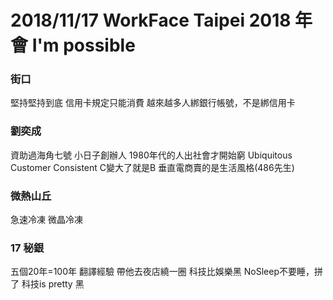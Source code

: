 # 2018/11/17 WorkFace Taipei 2018 年會 I'm possible 
### 街口
堅持堅持到底
信用卡規定只能消費
越來越多人綁銀行帳號，不是綁信用卡

### 劉奕成
資助過海角七號
小日子創辦人
1980年代的人出社會才開始窮
Ubiquitous Customer Consistent 
C變大了就是B
垂直電商賣的是生活風格(486先生)

### 微熱山丘
急速冷凍 微晶冷凍

### 17 秘銀
五個20年=100年 翻譯經驗
帶他去夜店繞一圈
科技比娛樂黑
NoSleep不要睡，拼了
科技is pretty 黑
